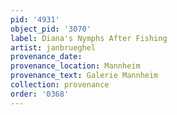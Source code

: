 ```yaml
---
pid: '4931'
object_pid: '3070'
label: Diana's Nymphs After Fishing
artist: janbrueghel
provenance_date:
provenance_location: Mannheim
provenance_text: Galerie Mannheim
collection: provenance
order: '0368'
---
```

